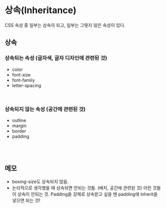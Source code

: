# 상속(Inheritance)

CSS 속성 중 일부는 상속이 되고, 일부는 그렇지 않은 속성이 있다.

## 상속

### 상속되는 속성 (글자색, 글자 디자인에 관련된 것)

- color
- font-size
- font-family
- letter-spacing

<br/>

### 상속되지 않는 속성 (공간에 관련된 것)

- outline
- margin
- border
- padding

<br/>
<br/>

## 메모

- boxing-size도 상속되지 않음.
- 논리적으로 생각했을 때 상속되면 안되는 것들. (배치, 공간에 관련된 것) 이런 것들이 상속이 안되는 것. Padding을 강제로 상속받고 싶을 땐 padding에 inherit을 넣으면 되는 것!
